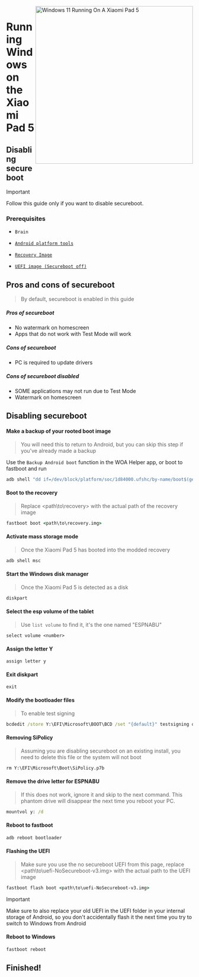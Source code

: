 <img align="right" src="https://raw.githubusercontent.com/erdilS/Port-Windows-11-Xiaomi-Pad-5/main/nabu.png" width="425" alt="Windows 11 Running On A Xiaomi Pad 5">


# Running Windows on the Xiaomi Pad 5

## Disabling secureboot
> [!Important]
> Follow this guide only if you want to disable secureboot.

### Prerequisites
- ```Brain```

- [```Android platform tools```](https://developer.android.com/studio/releases/platform-tools)

- [```Recovery Image```](https://github.com/erdilS/Port-Windows-11-Xiaomi-Pad-5/releases/download/1.0/recovery.img)

- [```UEFI image (Secureboot off)```](https://github.com/erdilS/Port-Windows-11-Xiaomi-Pad-5/releases/download/UEFI/uefi-NoSecureboot-v3.img)

## Pros and cons of secureboot
> By default, secureboot is enabled in this guide

##### Pros of secureboot
- No watermark on homescreen
- Apps that do not work with Test Mode will work

##### Cons of secureboot
- PC is required to update drivers

##### Cons of secureboot disabled 
- SOME applications may not run due to Test Mode
- Watermark on homescreen
  
## Disabling secureboot

#### Make a backup of your rooted boot image
> You will need this to return to Android, but you can skip this step if you've already made a backup

Use the `Backup Android boot` function in the WOA Helper app, or boot to fastboot and run
```cmd
adb shell "dd if=/dev/block/platform/soc/1d84000.ufshc/by-name/boot$(getprop ro.boot.slot_suffix) of=/tmp/boot.img" && adb pull /tmp/boot.img
```

#### Boot to the recovery
> Replace <path\to\recovery> with the actual path of the recovery image
```cmd
fastboot boot <path\to\recovery.img>
```

#### Activate mass storage mode
> Once the Xiaomi Pad 5 has booted into the modded recovery
```cmd
adb shell msc
```

#### Start the Windows disk manager
> Once the Xiaomi Pad 5 is detected as a disk
```cmd
diskpart
```

#### Select the esp volume of the tablet
> Use `list volume` to find it, it's the one named "ESPNABU"
```diskpart
select volume <number>
```

#### Assign the letter Y
```diskpart
assign letter y
```

#### Exit diskpart
```diskpart
exit
```

#### Modify the bootloader files
> To enable test signing
```cmd
bcdedit /store Y:\EFI\Microsoft\BOOT\BCD /set "{default}" testsigning on
```

#### Removing SiPolicy
> Assuming you are disabling secureboot on an existing install, you need to delete this file or the system will not boot
```cmd
rm Y:\EFI\Microsoft\Boot\SiPolicy.p7b
```

#### Remove the drive letter for ESPNABU
> If this does not work, ignore it and skip to the next command. This phantom drive will disappear the next time you reboot your PC.
```cmd
mountvol y: /d
```

#### Reboot to fastboot
```cmd
adb reboot bootloader
```

#### Flashing the UEFI
> Make sure you use the no secureboot UEFI from this page, replace <path\to\uefi-NoSecureboot-v3.img> with the actual path to the UEFI image
```cmd
fastboot flash boot <path\to\uefi-NoSecureboot-v3.img>
```

> [!Important]
> Make sure to also replace your old UEFI in the UEFI folder in your internal storage of Android, so you don't accidentally flash it the next time you try to switch to Windows from Android

#### Reboot to Windows
```cmd
fastboot reboot
```

## Finished!



















